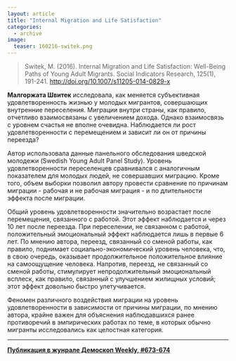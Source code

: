 ```yaml
---
layout: article
title: "Internal Migration and Life Satisfaction"
categories: 
  - archive
image:
  teaser: 160216-switek.png
---
```


> Switek, M. (2016). Internal Migration and Life Satisfaction: Well-Being Paths of Young Adult Migrants. Social Indicators Research, 125(1), 191-241. http://doi.org/10.1007/s11205-014-0829-x

**Малгоржата Швитек** исследовала, как меняется субъективная удовлетворенность жизнью у молодых мигрантов, совершающих внутренние переселения. Миграции внутри страны, как правило, отчетливо взаимосвязаны с увеличением дохода. Однако взаимосвязь с уровнем счастья не вполне очевидна. Наблюдается ли рост удовлетворенности с перемещением и зависит ли он от причины переезда?

Автор использовала данные панельного обследования шведской молодежи (Swedish Young Adult Panel Study). Уровень удовлетворенности переселенцев сравнивался с аналогичным показателем для молодых людей, не совершавших миграцию. Кроме того, объем выборки позволил автору провести сравнение по причинам миграции - рабочая и не рабочая миграция - и по длительности эффекта после миграции.

Общий уровень удовлетворенности значительно возрастает после перемещения, связанного с работой. Этот эффект наблюдается и через 10 лет после переезда. При переселении, не связанном с работой, положительный эмоциональный эффект наблюдается лишь в первые 6 лет. По мнению автора, переезд, связанный со сменой работы, как правило, поднимает социально-экономический уровень человека, что, в свою очередь, оказывает продолжительное положительное влияние на самоощущение человека. Напротив, переезд, не связанный со сменой работы, стимулирует непродолжительный эмоциональный всплеск, как правило, связанный с улучшением жилищных условий; этот эффект довольно быстро улетучивается.

Феномен различного воздействия миграции на уровень удовлетворенности в зависимости от причины миграции, по мнению автора, крайне важен для объяснения наблюдавшихся ранее противоречий в эмпирических работах по теме, в которых обычно мигранты исследовались как целостная категория.

***
**[Публикация в жунрале Демоскоп Weekly, #673-674](http://demoscope.ru/weekly/2016/0673/digest02.php)**